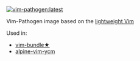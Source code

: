 [![vim-pathogen:latest](https://badge.imagelayers.io/jare/vim-pathogen:latest.svg)](https://imagelayers.io/?images=jare/vim-pathogen:latest 'vim-pathogen:latest')  


Vim-Pathogen image based on  the [lightweight Vim](https://registry.hub.docker.com/u/jare/alpine-vim/)

Used in:
- [vim-bundle★](https://registry.hub.docker.com/u/jare/vim-bundle/)
- [alpine-vim-ycm](https://registry.hub.docker.com/u/jare/alpine-vim-ycm/)
